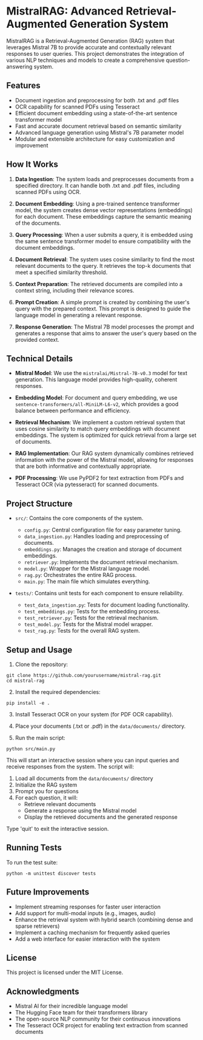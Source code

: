 # MistralRAG: Advanced Retrieval-Augmented Generation System

MistralRAG is a Retrieval-Augmented Generation (RAG) system that leverages Mistral 7B to provide accurate and contextually relevant responses to user queries. This project demonstrates the integration of various NLP techniques and models to create a comprehensive question-answering system.

## Features

- Document ingestion and preprocessing for both .txt and .pdf files
- OCR capability for scanned PDFs using Tesseract
- Efficient document embedding using a state-of-the-art sentence transformer model
- Fast and accurate document retrieval based on semantic similarity
- Advanced language generation using Mistral's 7B parameter model
- Modular and extensible architecture for easy customization and improvement

## How It Works

1. **Data Ingestion**: The system loads and preprocesses documents from a specified directory. It can handle both .txt and .pdf files, including scanned PDFs using OCR.

2. **Document Embedding**: Using a pre-trained sentence transformer model, the system creates dense vector representations (embeddings) for each document. These embeddings capture the semantic meaning of the documents.

3. **Query Processing**: When a user submits a query, it is embedded using the same sentence transformer model to ensure compatibility with the document embeddings.

4. **Document Retrieval**: The system uses cosine similarity to find the most relevant documents to the query. It retrieves the top-k documents that meet a specified similarity threshold.

5. **Context Preparation**: The retrieved documents are compiled into a context string, including their relevance scores.

6. **Prompt Creation**: A simple prompt is created by combining the user's query with the prepared context. This prompt is designed to guide the language model in generating a relevant response.

7. **Response Generation**: The Mistral 7B model processes the prompt and generates a response that aims to answer the user's query based on the provided context.

## Technical Details

- **Mistral Model**: We use the `mistralai/Mistral-7B-v0.3` model for text generation. This language model provides high-quality, coherent responses.

- **Embedding Model**: For document and query embedding, we use `sentence-transformers/all-MiniLM-L6-v2`, which provides a good balance between performance and efficiency.

- **Retrieval Mechanism**: We implement a custom retrieval system that uses cosine similarity to match query embeddings with document embeddings. The system is optimized for quick retrieval from a large set of documents.

- **RAG Implementation**: Our RAG system dynamically combines retrieved information with the power of the Mistral model, allowing for responses that are both informative and contextually appropriate.

- **PDF Processing**: We use PyPDF2 for text extraction from PDFs and Tesseract OCR (via pytesseract) for scanned documents.

## Project Structure

- `src/`: Contains the core components of the system.
  - `config.py`: Central configuration file for easy parameter tuning.
  - `data_ingestion.py`: Handles loading and preprocessing of documents.
  - `embeddings.py`: Manages the creation and storage of document embeddings.
  - `retriever.py`: Implements the document retrieval mechanism.
  - `model.py`: Wrapper for the Mistral language model.
  - `rag.py`: Orchestrates the entire RAG process.
  - `main.py`: The main file which simulates everything.

- `tests/`: Contains unit tests for each component to ensure reliability.
  - `test_data_ingestion.py`: Tests for document loading functionality.
  - `test_embeddings.py`: Tests for the embedding process.
  - `test_retriever.py`: Tests for the retrieval mechanism.
  - `test_model.py`: Tests for the Mistral model wrapper.
  - `test_rag.py`: Tests for the overall RAG system.

## Setup and Usage

1. Clone the repository:
```
git clone https://github.com/yourusername/mistral-rag.git
cd mistral-rag
```

2. Install the required dependencies:
```
pip install -e .
```
3. Install Tesseract OCR on your system (for PDF OCR capability).

4. Place your documents (.txt or .pdf) in the `data/documents/` directory.

5. Run the main script:
```
python src/main.py
```

This will start an interactive session where you can input queries and receive responses from the system. The script will:

1. Load all documents from the `data/documents/` directory
2. Initialize the RAG system
3. Prompt you for questions
4. For each question, it will:
   - Retrieve relevant documents
   - Generate a response using the Mistral model
   - Display the retrieved documents and the generated response

Type 'quit' to exit the interactive session.

## Running Tests

To run the test suite:
```
python -m unittest discover tests
```
## Future Improvements

- Implement streaming responses for faster user interaction
- Add support for multi-modal inputs (e.g., images, audio)
- Enhance the retrieval system with hybrid search (combining dense and sparse retrievers)
- Implement a caching mechanism for frequently asked queries
- Add a web interface for easier interaction with the system

## License

This project is licensed under the MIT License.

## Acknowledgments

- Mistral AI for their incredible language model
- The Hugging Face team for their transformers library
- The open-source NLP community for their continuous innovations
- The Tesseract OCR project for enabling text extraction from scanned documents